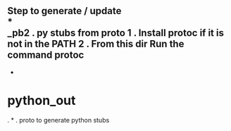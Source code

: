 #
Step
to
generate
/
update
\
*
\
_pb2
.
py
stubs
from
proto
1
.
Install
protoc
if
it
is
not
in
the
PATH
2
.
From
this
dir
Run
the
command
protoc
-
-
python_out
=
.
*
.
proto
to
generate
python
stubs
